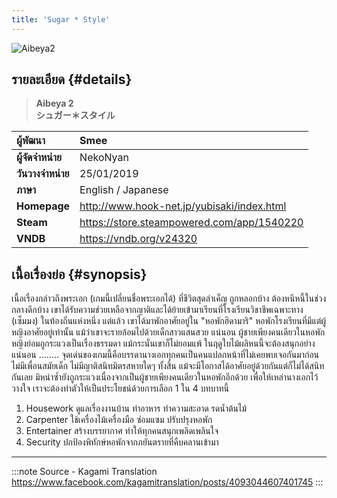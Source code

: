 ```yaml
---
title: 'Sugar * Style'
---
```


![Aibeya2](/img/visualnovel/preview/aibeya2.jpeg)

## รายละเอียด {#details}

> **Aibeya 2**  
> **シュガー＊スタイル**

| ผู้พัฒนา | Smee |
| :---- | :---- |
| **ผู้จัดจำหน่าย** | NekoNyan |
| **วันวางจำหน่าย** | 25/01/2019 |
| **ภาษา** | English / Japanese |
| **Homepage** | http://www.hook-net.jp/yubisaki/index.html |
| **Steam** | https://store.steampowered.com/app/1540220 |
| **VNDB** | https://vndb.org/v24320 |

## เนื้อเรื่องย่อ {#synopsis}

เนื้อเรื่องกล่าวถึงพระเอก (เกมนี้เปลี่ยนชื่อพระเอกได้) ที่ชีวิตสุดลำเค็ญ ถูกหลอกบ้าง ต้องหนีหนี้ในช่วงกลางดึกบ้าง เขาได้รับความช่วยเหลือจากญาติและได้ย้ายเข้ามาเรียนที่โรงเรียนวิชาชีพเฉพาะทาง (เซ็มมง) ในท้องถิ่นแห่งหนึ่ง
แต่แล้ว เขาได้มาพักอาศัยอยู่ใน "หอพักฮิดามาริ" หอพักโรงเรียนที่มีแต่ผู้หญิงอาศัยอยู่เท่านั้น
แม้ว่าเขาจะรายล้อมไปด้วยเด็กสาวแสนสวย แน่นอน ผู้ชายเพียงคนเดียวในหอพักหญิงย่อมถูกระแวงเป็นเรื่องธรรมดา แม้กระนั่นเขาก็ไม่ยอมแพ้ ในฤดูใบไม้ผลิหนนี้จะต้องสนุกอย่างแน่นอน
........
จุดเด่นของเกมนี้คือบรรดานางเอกทุกคนเป็นคนแปลกหน้าที่ไม่เคยพบเจอกันมาก่อน ไม่มีเพื่อนสมัยเด็ก ไม่มีญาติสนิทมิตรสหายใดๆ ทั้งสิ้น 
แม้จะมีโอกาสได้อาศัยอยู่ด้วยกันแต่ก็ไม่ได้สนิทกันเลย มิหนำซ้ำยังถูกระแวงเนื่องจากเป็นผู้ชายเพียงคนเดียวในหอพักอีกด้วย
เพื่อให้เหล่านางเอกไว้วางใจ เราจะต้องทำตัวให้เป็นประโยชน์ด้วยการเลือก 1 ใน 4 บทบาทนี้
1. Housework ดูแลเรื่องงานบ้าน ทำอาหาร ทำความสะอาด รดน้ำต้นไม้
2. Carpenter ใช้เครื่องไม้เครื่องมือ ซ่อมแซม ปรับปรุงหอพัก
3. Entertainer สร้างบรรยากาศ ทำให้ทุกคนสนุกเพลิดเพลินใจ
4. Security ปกป้องพิทักษ์หอพักจากภยันตรายที่คืบคลานเข้ามา

---
:::note Source - Kagami Translation
https://www.facebook.com/kagamitranslation/posts/4093044607401745
:::